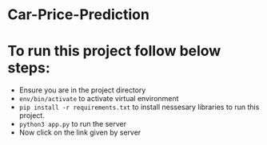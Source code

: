# Car-Price-Prediction

# To run this project follow below steps:
- Ensure you are in the project directory
- `env/bin/activate` to activate virtual environment
- `pip install -r requirements.txt` to install nessesary libraries to run this project.
- `python3 app.py` to run the server
- Now click on the link given by server